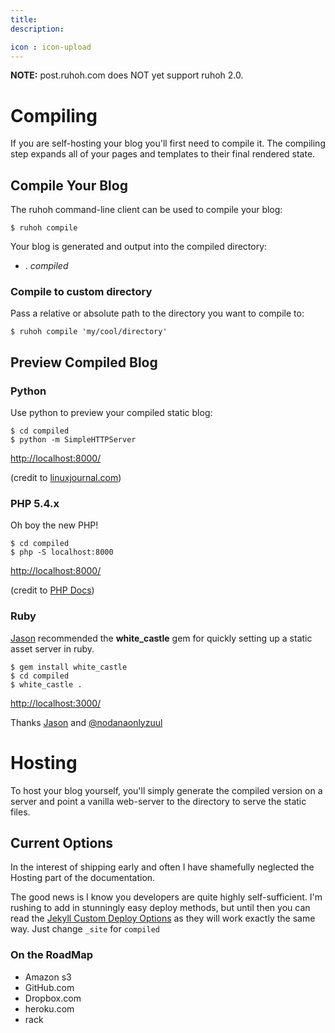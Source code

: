 ```yaml
---
title:
description:

icon : icon-upload
---
```


**NOTE:** post.ruhoh.com does NOT yet support ruhoh 2.0.

# Compiling

If you are self-hosting your blog you'll first need to compile it.
The compiling step expands all of your pages and templates to their final rendered state.

## Compile Your Blog

The ruhoh command-line client can be used to compile your blog:

    $ ruhoh compile
    
Your blog is generated and output into the compiled directory:

<ul class="folder-tree">
  <li><span class="ui-silk inline ui-silk-folder">.</span> <em>compiled</em></li>
</ul>

### Compile to custom directory

Pass a relative or absolute path to the directory you want to compile to:

    $ ruhoh compile 'my/cool/directory'


## Preview Compiled Blog


### Python

Use python to preview your compiled static blog:

    $ cd compiled
    $ python -m SimpleHTTPServer
    

<http://localhost:8000/>

(credit to [linuxjournal.com](http://www.linuxjournal.com/content/tech-tip-really-simple-http-server-python))

### PHP 5.4.x

Oh boy the new PHP!

    $ cd compiled
    $ php -S localhost:8000

<http://localhost:8000/>

(credit to [PHP Docs](http://php.net/manual/en/features.commandline.webserver.php))

### Ruby

[Jason](https://github.com/jasonm23) recommended the **white_castle** gem for quickly setting up a static asset server in ruby.

    $ gem install white_castle
    $ cd compiled
    $ white_castle .

<http://localhost:3000/>

Thanks [Jason](https://github.com/jasonm23) and [@nodanaonlyzuul](https://github.com/nodanaonlyzuul/white_castle)


# Hosting

To host your blog yourself, you'll simply generate the compiled version on a server 
and point a vanilla web-server to the directory to serve the static files.

## Current Options

In the interest of shipping early and often I have shamefully neglected the Hosting part of the documentation.

The good news is I know you developers are quite highly self-sufficient.
I'm rushing to add in stunningly easy deploy methods, but until then you can read
the [Jekyll Custom Deploy Options](https://github.com/mojombo/jekyll/wiki/Deployment)
as they will work exactly the same way. Just change `_site` for `compiled`

### On the RoadMap

- Amazon s3
- GitHub.com
- Dropbox.com  
- heroku.com
- rack

